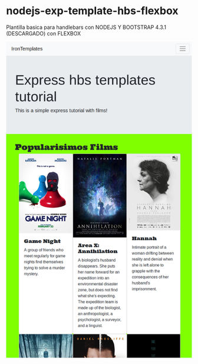 # nodejs-exp-template-hbs-flexbox

Plantilla basica para handlebars con NODEJS Y 
BOOTSTRAP 4.3.1 (DESCARGADO) con FLEXBOX

![Alt text](nodejs-exp-hbs.png)
